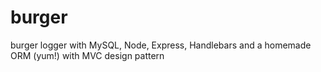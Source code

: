 # burger
burger logger with MySQL, Node, Express, Handlebars and a homemade ORM (yum!) with MVC design pattern

